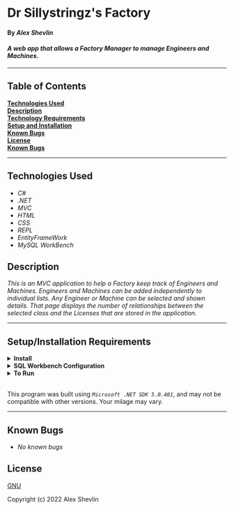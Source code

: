 # Dr Sillystringz's Factory

#### By _**Alex Shevlin**_ 

#### _A web app that allows a Factory Manager to manage Engineers and Machines._  

---

## Table of Contents

**[Technologies Used](#technologies-used)  
[Description](#description)  
[Technology Requirements](#technology-requirements)  
[Setup and Installation](#setupinstallation-requirements)  
[Known Bugs](#known-bugs)  
[License](#license)  
[Known Bugs](#known-bugs)**

---

## Technologies Used

* _C#_
* _.NET_
* _MVC_
* _HTML_
* _CSS_
* _REPL_
* _EntityFrameWork_
* _MySQL WorkBench_

## Description

_This is an MVC application to help a Factory keep track of Engineers and Machines. Engineers and Machines can be added independently to individual lists. Any Engineer or Machine can be selected and shown details. That page displays the number of relationships between the selected class and the Licenses that are stored in the application._

---
## Setup/Installation Requirements

<details>
<summary><strong>Install</strong></summary>
<ol>
<li>Install <a href="https://git-scm.com/download/">Git </a>and follow setup wizard
<li><a href="https://dotnet.microsoft.com/en-us/download/dotnet/5.0">Microsoft .NET SDK 5.0</a> and follow setup wizard
<li><a href="https://dev.mysql.com/downloads/workbench/">MySQL</a>, follow setup wizard, and create a localhost server on port 3306
<li>Clone this project and place files in a folder named `Factory.Solution`
    <pre>Factory.Solution
    └── Factory</pre>
</ol>
</details>

<details>
<summary><strong>SQL Workbench Configuration</strong></summary>
<ol>
<li>Create an appsettings.json file in the "Factory" directory of the project*  
   <pre>Factory.Solution
   └── Factory
    └── appsettings.json</pre>
<li> Insert the following code** : <br>

<pre>{
  "ConnectionStrings": {
    "DefaultConnection": "Server=localhost;Port=3306;database=alex_shevlin;uid=root;pwd=[YOUR-PASSWORD-HERE];"
  }
}</pre>
<small>*note: you must include your password in the code block section labeled "YOUR-PASSWORD-HERE".</small><br>
<small>**note: if you plan to push this cloned project to a public-facing repository, remember to add the appsettings.json file to your .gitignore before doing so.</small>

<li>Once "appsettings.json" file has been created, open your git terminal.
<br><br>
How to Import a Database:
<ol> 
<li>In the Factory.Solutions/Factory folder run
  <li><strong>$ dotnet ef migrations add restoreDatabase</strong> in the console
  <li><strong>$ dotnet ef database update</strong> in the console
  <li>Open SQL Workbench.
  <li>Navigate to "Factory" schema.
  <li>Click the drop down, select "Tables" drop down.
  <li>Verify the tables, you should see <strong>disciple</strong>, <strong>disciplesensei</strong>, <strong>martialart</strong>, &<strong> sensei</strong>.
</details>

<details>
<summary><strong>To Run</strong></summary>
Navigate to  
   <pre>Factory.Solution
   └── <strong>Factory</strong></pre>
<ol>
  <li>Run <strong>$ dotnet restore</strong> in the console
  <li>Run <strong>$ dotnet run</strong> in the console
</details>
<br>

This program was built using *`Microsoft .NET SDK 5.0.401`*, and may not be compatible with other versions. Your milage may vary.

---
## Known Bugs

* _No known bugs_

## License

[GNU](/LICENSE-GNU)

Copyright (c) 2022 Alex Shevlin

